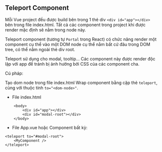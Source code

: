 ## Teleport Component

Mỗi Vue project đều được build bên trong 1 thẻ div `<div id="app"></div>` bên trong file index.html. Tất cả các component trong project khi được render mặc định sẽ nằm trong node này.

Teleport component (tương tự `Portal` trong React) có chức năng render một component cụ thể vào một DOM node cụ thể nằm bất cứ đâu trong DOM tree, có thể nằm ngoài thẻ div root.

Teleport sử dụng cho modal, tooltip... Các component này được render độc lập với app để tránh bị ảnh hưởng bởi CSS của các component cha.

Cú pháp:

Tạo dom node trong file index.html
Wrap component bằng cặp thẻ `teleport`, cùng với thuộc tính `to="<dom-node>"`.

- File index.html

```
    <body>
        <div id="app"></div>
        <div id="modal-root"></div>
    </body>
```

- File App.vue hoặc Component bất kỳ:

```
<teleport to="#modal-root">
    <MyComponent />
</teleport>
```
